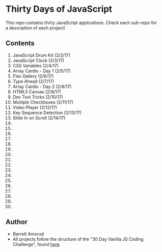 # Thirty Days of JavaScript

This repo contains thirty JavaScript applications.  Check each sub-repo for a description of each project!

## Contents

01. JavaScript Drum Kit (2/2/17)
02. JavaScript Clock (2/3/17)
03. CSS Variables (2/4/17)
04. Array Cardio - Day 1 (2/5/17)
05. Flex Gallery (2/6/17)
06. Type Ahead (2/7/17)
07. Array Cardio - Day 2 (2/8/17)
08. HTML5 Canvas (2/9/17)
09. Dev Tool Tricks (2/10/17)
10. Multiple Checkboxes (2/11/17)
11. Video Player (2/12/17)
12. Key Sequence Detection (2/13/17)
13. Slide In on Scroll (2/14/17)
14.
15.
16.
17.
18.
19.
20.
21.
22.
23.
24.
25.
26.
27.
28.
29.
30.

## Author

- Barrett Amsrud
- All projects follow the structure of the "30 Day Vanilla JS Coding Challenge", found [here](https://javascript30.com/).
